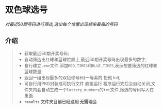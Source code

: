 # 双色球选号

_对最近50期号码进行筛选,选出每个位置出现频率最高的号码_

## 介绍
> - 获取最近50期开奖号码;
> - 自动筛选出红球和蓝球位置上,最近50期开奖号码出现最多的数字;
> - 自行建立`.env`文件 添加`RED_TIMES`和`BLUE_TIMES`,表示想要筛选的红球和蓝球数量;
> - 返回一组出现最多的双色球号码(一等奖的 投他 lol);
> - 可自行用PKG封装成可执行文件 直接运行 程序运行完后会自动关闭,文件夹内会自动生成一个`lottery_numbers`的`txt`文件,筛选的号码写入在里面.
> - **`results` 文件夹目前已经没用 无需理会**